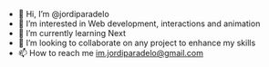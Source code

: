 - 👋 Hi, I’m @jordiparadelo
- 👀 I’m interested in Web development, interactions and animation
- 🌱 I’m currently learning Next
- 💞️ I’m looking to collaborate on any project to enhance my skills
- 📫 How to reach me im.jordiparadelo@gmail.com

<!---
jordiparadelo/jordiparadelo is a ✨ special ✨ repository because its `README.md` (this file) appears on your GitHub profile.
You can click the Preview link to take a look at your changes.
--->
